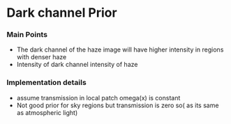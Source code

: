 # Dark channel Prior
### Main Points
* The dark channel of the haze image will have higher intensity in regions with denser haze
* Intensity of dark channel intensity of haze

### Implementation details
* assume transmission in local patch omega(x) is constant
* Not good prior for sky regions but transmission is zero so( as its same as atmospheric light)



